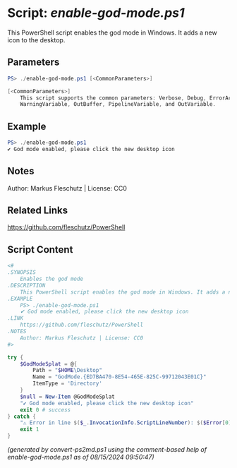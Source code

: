 Script: *enable-god-mode.ps1*
========================

This PowerShell script enables the god mode in Windows. It adds a new icon to the desktop.

Parameters
----------
```powershell
PS> ./enable-god-mode.ps1 [<CommonParameters>]

[<CommonParameters>]
    This script supports the common parameters: Verbose, Debug, ErrorAction, ErrorVariable, WarningAction, 
    WarningVariable, OutBuffer, PipelineVariable, and OutVariable.
```

Example
-------
```powershell
PS> ./enable-god-mode.ps1
✔ God mode enabled, please click the new desktop icon

```

Notes
-----
Author: Markus Fleschutz | License: CC0

Related Links
-------------
https://github.com/fleschutz/PowerShell

Script Content
--------------
```powershell
<#
.SYNOPSIS
	Enables the god mode
.DESCRIPTION
	This PowerShell script enables the god mode in Windows. It adds a new icon to the desktop.
.EXAMPLE
	PS> ./enable-god-mode.ps1
	✔ God mode enabled, please click the new desktop icon
.LINK
	https://github.com/fleschutz/PowerShell
.NOTES
	Author: Markus Fleschutz | License: CC0
#>

try {
	$GodModeSplat = @{
		Path = "$HOME\Desktop"
		Name = "GodMode.{ED7BA470-8E54-465E-825C-99712043E01C}"
		ItemType = 'Directory'
	}
	$null = New-Item @GodModeSplat
	"✔️ God mode enabled, please click the new desktop icon"
	exit 0 # success
} catch {
	"⚠️ Error in line $($_.InvocationInfo.ScriptLineNumber): $($Error[0])"
	exit 1
}
```

*(generated by convert-ps2md.ps1 using the comment-based help of enable-god-mode.ps1 as of 08/15/2024 09:50:47)*

